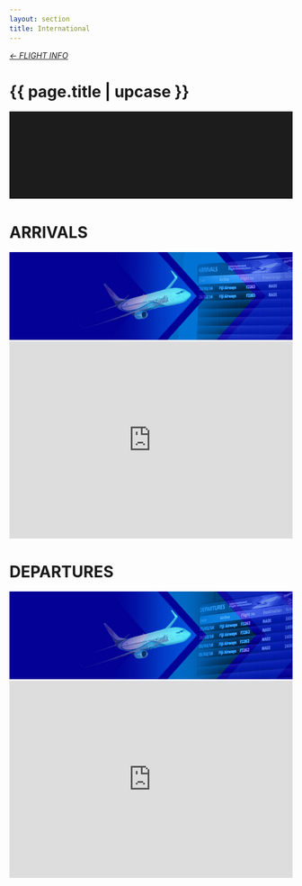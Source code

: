 ```yaml
---
layout: section
title: International
---
```

<div class="content-section">
     <em class="left-text"><a href="fids.html">&larr; FLIGHT INFO</a></em>
    <h1 class="left-text" id="wide-fids">{{ page.title | upcase }}</h1>
    <svg xmlns="http://www.w3.org/2000/svg" viewBox="0 0 650 200">
		<rect width="650" height="200" style="fill:#1c1c1c"/>
	</svg>
</div>
<div class="content-section" id="fids-arrivals">
	<h1 class="left-text">ARRIVALS</h1>
	<img class="responsive-image" src="assets/images/fids/arrival.jpg" alt="img">
</div>
<div class="container no-bottom">
	<iframe src="https://dailypost.com.vu:8080/touch1.html?:embed=yes&:refresh=yes" width="100%" height="350px" frameBorder="0" scrolling="no" title="International Arrivals">
	</iframe>
</div>
<div class="content-section" id="fids-departures">
	<h1 class="left-text">DEPARTURES</h1>
	<img class="responsive-image" src="assets/images/fids/departure.jpg" alt="img">
</div>
<div class="container no-bottom">
	<iframe src="https://dailypost.com.vu:8080/touch2.html?:embed=yes&:refresh=yes" width="100%" height="350px" frameBorder="0" scrolling="no" title="International Departures">
	</iframe>
	<div class="decoration"></div>
</div>
